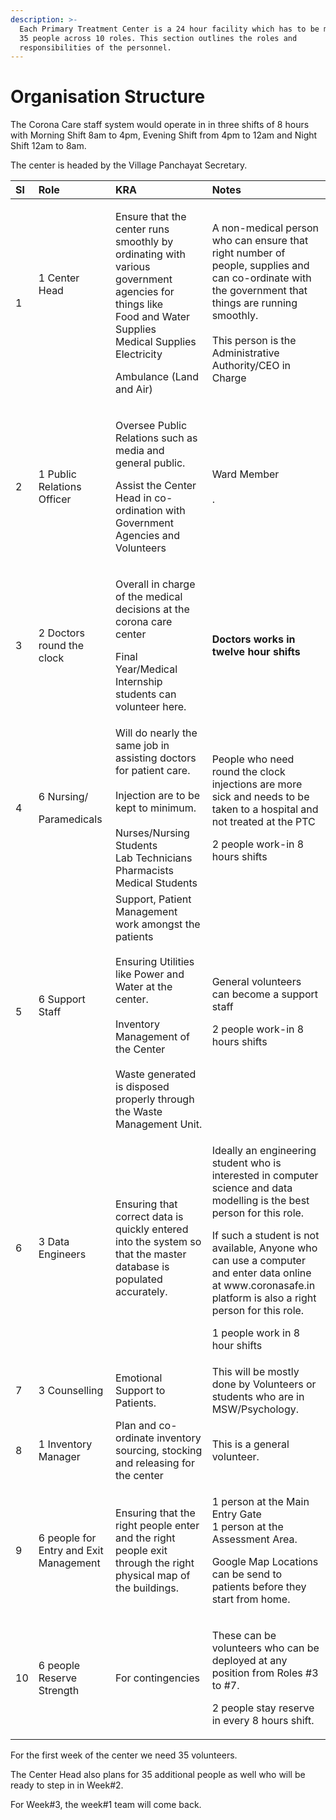 ```yaml
---
description: >-
  Each Primary Treatment Center is a 24 hour facility which has to be manned by
  35 people across 10 roles. This section outlines the roles and
  responsibilities of the personnel.
---
```


# Organisation Structure

The Corona Care staff system would operate in in three shifts of 8 hours with Morning Shift 8am to 4pm, Evening Shift from 4pm to 12am and  Night Shift 12am to 8am.

The center is headed by the Village Panchayat Secretary.

<table>
  <thead>
    <tr>
      <th style="text-align:left"><b>Sl</b>
      </th>
      <th style="text-align:left"><b>Role</b>
      </th>
      <th style="text-align:left"><b>KRA</b>
      </th>
      <th style="text-align:left"><b>Notes</b>
      </th>
    </tr>
  </thead>
  <tbody>
    <tr>
      <td style="text-align:left">1</td>
      <td style="text-align:left">1 Center Head
        <br />
        <br />
        <br />
        <br />
      </td>
      <td style="text-align:left">
        <p>Ensure that the center runs smoothly by ordinating with various government
          agencies for things like
          <br />Food and Water Supplies
          <br />Medical Supplies
          <br />Electricity</p>
        <p>Ambulance (Land and Air)</p>
      </td>
      <td style="text-align:left">A non-medical person who can ensure that right number of people, supplies
        and can co-ordinate with the government that things are running smoothly.
        <br
        />
        <br />This person is the Administrative Authority/CEO in Charge</td>
    </tr>
    <tr>
      <td style="text-align:left">2</td>
      <td style="text-align:left">1 Public Relations Officer</td>
      <td style="text-align:left">
        <p>Oversee Public Relations such as media and general public.</p>
        <p></p>
        <p>Assist the Center Head in co-ordination with Government Agencies and Volunteers</p>
      </td>
      <td style="text-align:left">Ward Member
        <br />
        <br />.</td>
    </tr>
    <tr>
      <td style="text-align:left">3</td>
      <td style="text-align:left">2 Doctors round the clock</td>
      <td style="text-align:left">
        <p>Overall in charge of the medical decisions at the corona care center</p>
        <p></p>
        <p>Final Year/Medical Internship students can volunteer here.</p>
      </td>
      <td style="text-align:left"><b>Doctors works in twelve hour shifts </b>
      </td>
    </tr>
    <tr>
      <td style="text-align:left">4</td>
      <td style="text-align:left">
        <p>6 Nursing/</p>
        <p>Paramedicals</p>
      </td>
      <td style="text-align:left">Will do nearly the same job in assisting doctors for patient care.
        <br
        />
        <br />Injection are to be kept to minimum.
        <br />
        <br />Nurses/Nursing Students
        <br />Lab Technicians
        <br />Pharmacists
        <br />Medical Students
        <br />
      </td>
      <td style="text-align:left">
        <p>People who need round the clock injections are more sick and needs to
          be taken to a hospital and not treated at the PTC</p>
        <p></p>
        <p>2 people work-in 8 hours shifts</p>
      </td>
    </tr>
    <tr>
      <td style="text-align:left">5</td>
      <td style="text-align:left">6 Support Staff
        <br />
        <br />
      </td>
      <td style="text-align:left">Support, Patient Management work amongst the patients
        <br />
        <br />Ensuring Utilities like Power and Water at the center.
        <br />
        <br />Inventory Management of the Center
        <br />
        <br />Waste generated is disposed properly through the Waste Management Unit.</td>
      <td
      style="text-align:left">
        <p>General volunteers can become a support staff</p>
        <p></p>
        <p>2 people work-in 8 hours shifts</p>
        </td>
    </tr>
    <tr>
      <td style="text-align:left">6</td>
      <td style="text-align:left">3 Data Engineers</td>
      <td style="text-align:left">Ensuring that correct data is quickly entered into the system so that
        the master database is populated accurately.</td>
      <td style="text-align:left">
        <p>Ideally an engineering student who is interested in computer science and
          data modelling is the best person for this role.</p>
        <p></p>
        <p>If such a student is not available, Anyone who can use a computer and
          enter data online at www.coronasafe.in platform is also a right person
          for this role.</p>
        <p></p>
        <p>1 people work in 8 hour shifts</p>
      </td>
    </tr>
    <tr>
      <td style="text-align:left">7</td>
      <td style="text-align:left">3 Counselling</td>
      <td style="text-align:left">Emotional Support to Patients.</td>
      <td style="text-align:left">This will be mostly done by Volunteers or students who are in MSW/Psychology.</td>
    </tr>
    <tr>
      <td style="text-align:left">8</td>
      <td style="text-align:left">1 Inventory Manager</td>
      <td style="text-align:left">Plan and co-ordinate inventory sourcing, stocking and releasing for the
        center</td>
      <td style="text-align:left">This is a general volunteer.</td>
    </tr>
    <tr>
      <td style="text-align:left">9</td>
      <td style="text-align:left">6 people for Entry and Exit Management</td>
      <td style="text-align:left">Ensuring that the right people enter and the right people exit through
        the right physical map of the buildings.</td>
      <td style="text-align:left">
        <p>1 person at the Main Entry Gate
          <br />1 person at the Assessment Area.
          <br />
        </p>
        <p>Google Map Locations can be send to patients before they start from home.</p>
      </td>
    </tr>
    <tr>
      <td style="text-align:left">10</td>
      <td style="text-align:left">6 people Reserve Strength</td>
      <td style="text-align:left">For contingencies</td>
      <td style="text-align:left">
        <p>These can be volunteers who can be deployed at any position from Roles
          #3 to #7.</p>
        <p></p>
        <p>2 people stay reserve in every 8 hours shift.</p>
      </td>
    </tr>
  </tbody>
</table>For the first week of the center we need 35 volunteers.   
  
The Center Head also plans for 35 additional people as well who will be ready to step in in Week\#2.  
  
For Week\#3, the week\#1 team will come back.



